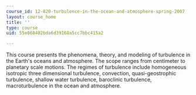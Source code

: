 ```yaml
---
course_id: 12-820-turbulence-in-the-ocean-and-atmosphere-spring-2007
layout: course_home
title: ''
type: course
uid: 55e868402bda6d39168a5cc7bbc415a2

---
```

This course presents the phenomena, theory, and modeling of turbulence in the Earth's oceans and atmosphere. The scope ranges from centimeter to planetary scale motions. The regimes of turbulence include homogeneous isotropic three dimensional turbulence, convection, quasi-geostrophic turbulence, shallow water turbulence, baroclinic turbulence, macroturbulence in the ocean and atmosphere.
